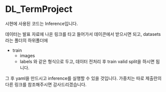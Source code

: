 # DL_TermProject
시현에 사용된 코드는 Inference입니다.

데이터는 발표 자료에 나온 링크를 타고 들어가서 데이콘에서 받으시면 되고,
datasets라는 폴더의 하위폴더에
   - train
        - images
        - labels
와 같은 형식으로 두고, 데이터 전처리 후 train valid split을 하시면 됩니다.

그 후 yaml을 만드시고 inference를 실행할 수 있을 것입니다.
가중치는 따로 제출란의 다른 링크를 참조해주시면 감사드리겠습니다.

